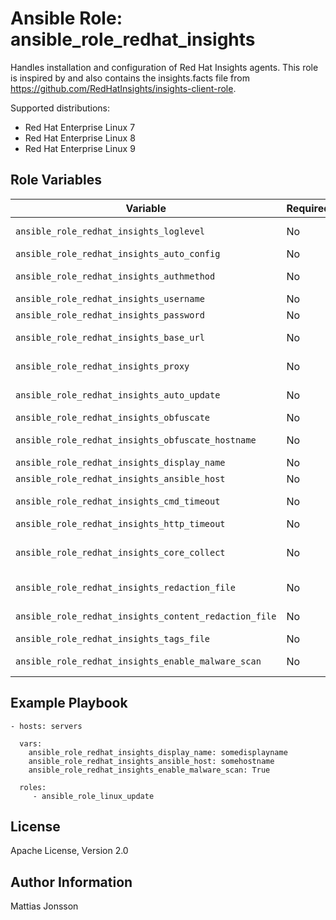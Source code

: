 Ansible Role: ansible_role_redhat_insights
=========

Handles installation and configuration of Red Hat Insights agents. This role is inspired by and also contains the insights.facts file from https://github.com/RedHatInsights/insights-client-role.

Supported distributions:

<ul>
<li>Red Hat Enterprise Linux 7
<li>Red Hat Enterprise Linux 8
<li>Red Hat Enterprise Linux 9
</ul>


Role Variables
--------------


| Variable | Required | Default | Comments |
| -------- | -------- | ------- | -------- |
| `ansible_role_redhat_insights_loglevel` | No | DEBUG | Set log level, valid options DEBUG, INFO, WARNING, ERROR, CRITICAL. Default DEBUG, |
| `ansible_role_redhat_insights_auto_config` | No | True | Enable auto configure with Satellite server, |
| `ansible_role_redhat_insights_authmethod` | No | BASIC | Set authentication method, valid options BASIC, CERT. Default BASIC, |
| `ansible_role_redhat_insights_username` | No | | Username to use with BASIC authenticaton. |
| `ansible_role_redhat_insights_password` | No | | Password to use with BASIC authenticaton. |
| `ansible_role_redhat_insights_base_url` | No | cert-api.access.redhat.com:443/r/insights | Base URL for the Insights API. |
| `ansible_role_redhat_insights_proxy` | No | | URL for your proxy.  Example: http://user:pass@192.168.100.50:8080. |
| `ansible_role_redhat_insights_auto_update` | No | True | Automatically update the dynamic configuration. |
| `ansible_role_redhat_insights_obfuscate` | No | False | Obfuscate IP addresses. |
| `ansible_role_redhat_insights_obfuscate_hostname` | No | False | Obfuscate hostname. Requires `ansible_role_redhat_insights_obfuscate=True`. |
| `ansible_role_redhat_insights_display_name` | No | | Display name for registration. |
| `ansible_role_redhat_insights_ansible_host` | No | | Ansible hostname for this system. |
| `ansible_role_redhat_insights_cmd_timeout` | No | 120 | Timeout for commands run during collection, in seconds. |
| `ansible_role_redhat_insights_http_timeout` | No | 120 | Timeout for HTTP calls, in seconds. |
| `ansible_role_redhat_insights_core_collect` | No | True | Use insights-core as the collection source. Included for compatibility only. Modify only as directed. |
| `ansible_role_redhat_insights_redaction_file` | No | /etc/insights-client/file-redaction.yaml | Location of the redaction file for commands, files, and components. |
| `ansible_role_redhat_insights_content_redaction_file` | No | /etc/insights-client/file-content-redaction.yaml | Location of the redaction file for patterns and keywords, |
| `ansible_role_redhat_insights_tags_file` | No | /etc/insights-client/tags.yaml | Location of the tags file for this system. |
| `ansible_role_redhat_insights_enable_malware_scan` | No | False | Enable malware scanning. Note that this feature is still in Beta. |


Example Playbook
----------------


    - hosts: servers

      vars:
        ansible_role_redhat_insights_display_name: somedisplayname
        ansible_role_redhat_insights_ansible_host: somehostname
        ansible_role_redhat_insights_enable_malware_scan: True

      roles:
         - ansible_role_linux_update

License
-------

Apache License, Version 2.0

Author Information
------------------

Mattias Jonsson